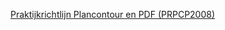 [Praktijkrichtlijn Plancontour en PDF (PRPCP2008)](https://geonovum.github.io/ROST/PRPCP/index.html)
